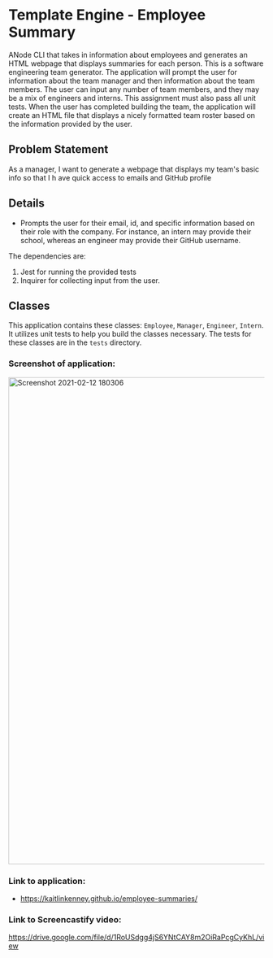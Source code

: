 # Template Engine - Employee Summary

 ANode CLI that takes in information about employees and generates an HTML webpage that displays summaries for each person. This is a software engineering team generator.  The application will prompt the user for information about the team manager and then information about the team members. The user can input any number of team members, and they may be a mix of engineers and interns. This assignment must also pass all unit tests. When the user has completed building the team, the application will create an HTML file that displays a nicely formatted team roster based on the information provided by the user. 


## Problem Statement

As a manager,
I want to generate a webpage that displays my team's basic info
so that I h
ave quick access to emails and GitHub profile

## Details

* Prompts the user for their email, id, and specific information based on their role with the company. For instance, an intern may provide their school, whereas an engineer may provide their GitHub username.

The dependencies are:
1. Jest for running the provided tests
2. Inquirer for collecting input from the user.


## Classes

This application contains these classes: `Employee`, `Manager`, `Engineer`,
`Intern`. It utilizes unit tests to help you build the classes necessary. The tests for these classes are in the `tests` directory.


### Screenshot of application: 
<img width="958" alt="Screenshot 2021-02-12 180306" src="https://user-images.githubusercontent.com/67657449/107832120-98ed3280-6d5d-11eb-933c-308d4305732b.png">


### Link to application: 
* https://kaitlinkenney.github.io/employee-summaries/

### Link to Screencastify video: 
https://drive.google.com/file/d/1RoUSdgg4jS6YNtCAY8m2OiRaPcgCyKhL/view
